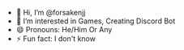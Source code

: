 - 👋 Hi, I’m @forsakenjj
- 👀 I’m interested in Games, Creating Discord Bot
- 😄 Pronouns: He/Him Or Any
- ⚡ Fun fact: I don't know

<!---
forsakenjj/forsakenjj is a ✨ special ✨ repository because its `README.md` (this file) appears on your GitHub profile.
You can click the Preview link to take a look at your changes.
--->
